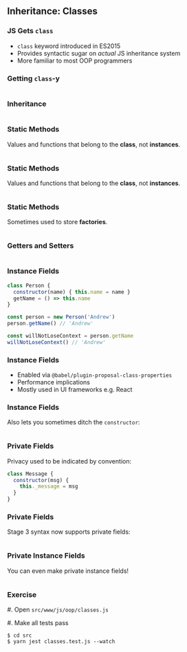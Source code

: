 ## Inheritance: Classes

### JS Gets `class`

* `class` keyword introduced in ES2015
* Provides syntactic sugar on *actual* JS inheritance system
* More familiar to most OOP programmers

### Getting `class`-y

~~~ {.javascript insert="../../../src/examples/es-features/es2015/class.js" token="rec"}
~~~

### Inheritance

~~~ {.javascript insert="../../../src/examples/es-features/es2015/class.js" token="sq"}
~~~

### Static Methods

Values and functions that belong to the **class**, not **instances**.

~~~ {.javascript insert="../../../src/examples/es-features/es2015/class.js" token="static"}
~~~

### Static Methods

Values and functions that belong to the **class**, not **instances**.

~~~ {.javascript insert="../../../src/examples/es-features/es2015/class.js" token="static-2"}
~~~

### Static Methods

Sometimes used to store **factories**.

~~~ {.javascript insert="../../../src/examples/es-features/es2015/class.js" token="static-factory"}
~~~

### Getters and Setters

~~~ {.javascript insert="../../../src/examples/es-features/es2015/class.js" token="get-set"}
~~~

### Instance Fields

```js
class Person {
  constructor(name) { this.name = name }
  getName = () => this.name
}

const person = new Person('Andrew')
person.getName() // 'Andrew'

const willNotLoseContext = person.getName
willNotLoseContext() // 'Andrew'
```

### Instance Fields

* Enabled via `@babel/plugin-proposal-class-properties`
* Performance implications
* Mostly used in UI frameworks e.g. React

### Instance Fields

Also lets you sometimes ditch the `constructor`:

~~~ {.javascript insert="../../../src/examples/es-features/es2015/class.js" token="instance-constructor"}
~~~

### Private Fields

Privacy used to be indicated by convention:

```javascript
class Message {
  constructor(msg) {
    this._message = msg
  }
}
```

### Private Fields

Stage 3 syntax now supports private fields:

~~~ {.javascript insert="../../../src/examples/es-features/es2015/class.js" token="private-field"}
~~~

### Private Instance Fields

You can even make private instance fields!

~~~ {.javascript insert="../../../src/examples/es-features/es2015/class.js" token="private-instance-field"}
~~~

### Exercise

  #. Open `src/www/js/oop/classes.js`

  #. Make all tests pass 

```shell
$ cd src
$ yarn jest classes.test.js --watch
```
